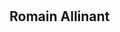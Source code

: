 <!DOCTYPE html>

<html>

<head>
    <link rel="stylesheet" type="text/css" href="styles/monstyle.css" />    

</head>

<body>
<h1></h1>
<h2>Romain Allinant</h2>
</html>
